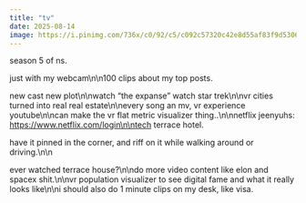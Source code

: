 ```yaml
---
title: "tv"
date: 2025-08-14
image: https://i.pinimg.com/736x/c0/92/c5/c092c57320c42e8d55af83f9d5306314.jpg
---
```


season 5 of ns.

just with my webcam\n\n100 clips about my top posts.

new cast new plot\n\nwatch “the expanse” watch star trek\n\nvr cities turned into real real estate\n\nevery song an mv, vr experience youtube\n\ncan make the vr flat metric visualizer thing..\n\nnetflix jeenyuhs: https://www.netflix.com/login\n\ntech terrace hotel.

have it pinned in the corner, and riff on it while walking around or driving.\n\n

ever watched terrace house?\n\ndo more video content like elon and spacex shit.\n\nvr population visualizer to see digital fame and what it really looks like\n\ni should also do 1 minute clips on my desk, like visa.
